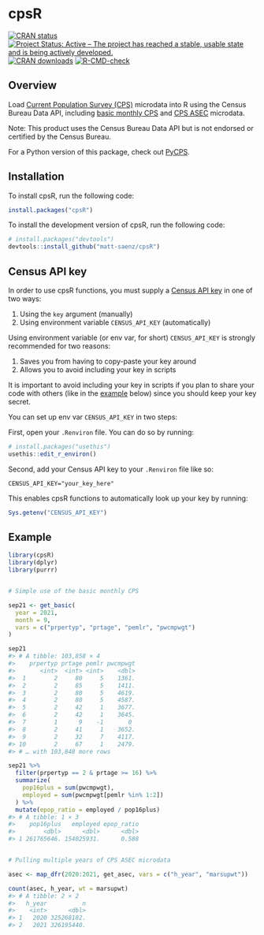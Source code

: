 
<!-- README.md is generated from README.Rmd. Please edit that file -->

# cpsR

<!-- badges: start -->

[![CRAN
status](https://www.r-pkg.org/badges/version/cpsR)](https://CRAN.R-project.org/package=cpsR)
[![Project Status: Active – The project has reached a stable, usable
state and is being actively
developed.](https://www.repostatus.org/badges/latest/active.svg)](https://www.repostatus.org/#active)
[![CRAN
downloads](https://cranlogs.r-pkg.org/badges/grand-total/cpsR)](https://cran.r-project.org/package=cpsR)
[![R-CMD-check](https://github.com/matt-saenz/cpsR/actions/workflows/R-CMD-check.yaml/badge.svg)](https://github.com/matt-saenz/cpsR/actions/workflows/R-CMD-check.yaml)
<!-- badges: end -->

## Overview

Load [Current Population Survey
(CPS)](https://www.census.gov/programs-surveys/cps/about.html) microdata
into R using the Census Bureau Data API, including [basic monthly
CPS](https://www.census.gov/data/datasets/time-series/demo/cps/cps-basic.html)
and [CPS
ASEC](https://www.census.gov/data/datasets/time-series/demo/cps/cps-asec.html)
microdata.

Note: This product uses the Census Bureau Data API but is not endorsed
or certified by the Census Bureau.

For a Python version of this package, check out
[PyCPS](https://github.com/matt-saenz/PyCPS).

## Installation

To install cpsR, run the following code:

``` r
install.packages("cpsR")
```

To install the development version of cpsR, run the following code:

``` r
# install.packages("devtools")
devtools::install_github("matt-saenz/cpsR")
```

## Census API key

In order to use cpsR functions, you must supply a [Census API
key](https://api.census.gov/data/key_signup.html) in one of two ways:

1.  Using the `key` argument (manually)
2.  Using environment variable `CENSUS_API_KEY` (automatically)

Using environment variable (or env var, for short) `CENSUS_API_KEY` is
strongly recommended for two reasons:

1.  Saves you from having to copy-paste your key around
2.  Allows you to avoid including your key in scripts

It is important to avoid including your key in scripts if you plan to
share your code with others (like in the [example](#example) below)
since you should keep your key secret.

You can set up env var `CENSUS_API_KEY` in two steps:

First, open your `.Renviron` file. You can do so by running:

``` r
# install.packages("usethis")
usethis::edit_r_environ()
```

Second, add your Census API key to your `.Renviron` file like so:

    CENSUS_API_KEY="your_key_here"

This enables cpsR functions to automatically look up your key by
running:

``` r
Sys.getenv("CENSUS_API_KEY")
```

## Example

``` r
library(cpsR)
library(dplyr)
library(purrr)


# Simple use of the basic monthly CPS

sep21 <- get_basic(
  year = 2021,
  month = 9,
  vars = c("prpertyp", "prtage", "pemlr", "pwcmpwgt")
)

sep21
#> # A tibble: 103,858 × 4
#>    prpertyp prtage pemlr pwcmpwgt
#>       <int>  <int> <int>    <dbl>
#>  1        2     80     5    1361.
#>  2        2     85     5    1411.
#>  3        2     80     5    4619.
#>  4        2     80     5    4587.
#>  5        2     42     1    3677.
#>  6        2     42     1    3645.
#>  7        1      9    -1       0 
#>  8        2     41     1    3652.
#>  9        2     32     7    4117.
#> 10        2     67     1    2479.
#> # … with 103,848 more rows

sep21 %>%
  filter(prpertyp == 2 & prtage >= 16) %>%
  summarize(
    pop16plus = sum(pwcmpwgt),
    employed = sum(pwcmpwgt[pemlr %in% 1:2])
  ) %>%
  mutate(epop_ratio = employed / pop16plus)
#> # A tibble: 1 × 3
#>    pop16plus   employed epop_ratio
#>        <dbl>      <dbl>      <dbl>
#> 1 261765646. 154025931.      0.588


# Pulling multiple years of CPS ASEC microdata

asec <- map_dfr(2020:2021, get_asec, vars = c("h_year", "marsupwt"))

count(asec, h_year, wt = marsupwt)
#> # A tibble: 2 × 2
#>   h_year          n
#>    <int>      <dbl>
#> 1   2020 325268182.
#> 2   2021 326195440.
```
